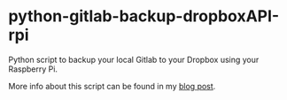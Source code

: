 # python-gitlab-backup-dropboxAPI-rpi
Python script to backup your local Gitlab to your Dropbox using your Raspberry Pi.

More info about this script can be found in my [blog post](https://downioads.github.io/posts/python-gitlab-backup-rpi/).
